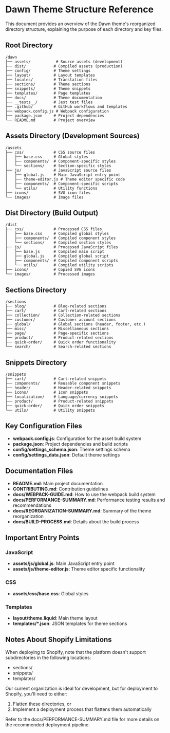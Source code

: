 # Dawn Theme Structure Reference

This document provides an overview of the Dawn theme's reorganized directory structure, explaining the purpose of each directory and key files.

## Root Directory

```
/dawn
├── assets/           # Source assets (development)
├── dist/            # Compiled assets (production)
├── config/          # Theme settings
├── layout/          # Layout templates
├── locales/         # Translation files
├── sections/        # Theme sections
├── snippets/        # Theme snippets
├── templates/       # Page templates
├── docs/            # Theme documentation
├── __tests__/       # Jest test files
├── .github/         # GitHub workflows and templates
├── webpack.config.js # Webpack configuration
├── package.json     # Project dependencies
└── README.md        # Project overview
```

## Assets Directory (Development Sources)

```
/assets
├── css/             # CSS source files
│   ├── base.css     # Global styles
│   ├── components/  # Component-specific styles
│   └── sections/    # Section-specific styles
├── js/              # JavaScript source files
│   ├── global.js    # Main JavaScript entry point
│   ├── theme-editor.js # Theme editor specific code
│   ├── components/  # Component-specific scripts
│   └── utils/       # Utility functions
├── icons/           # SVG icon files
└── images/          # Image files
```

## Dist Directory (Build Output)

```
/dist
├── css/             # Processed CSS files
│   ├── base.css     # Compiled global styles
│   ├── components/  # Compiled component styles
│   └── sections/    # Compiled section styles
├── js/              # Processed JavaScript files
│   ├── base.js      # Compiled main script
│   ├── global.js    # Compiled global script
│   ├── components/  # Compiled component scripts
│   └── utils/       # Compiled utility scripts
├── icons/           # Copied SVG icons
└── images/          # Processed images
```

## Sections Directory

```
/sections
├── blog/            # Blog-related sections
├── cart/            # Cart-related sections
├── collection/      # Collection-related sections
├── customer/        # Customer account sections
├── global/          # Global sections (header, footer, etc.)
├── misc/            # Miscellaneous sections
├── page/            # Page-specific sections
├── product/         # Product-related sections
├── quick-order/     # Quick order functionality
└── search/          # Search-related sections
```

## Snippets Directory

```
/snippets
├── cart/            # Cart-related snippets
├── components/      # Reusable component snippets
├── header/          # Header-related snippets
├── icons/           # Icon snippets
├── localization/    # Language/currency snippets
├── product/         # Product-related snippets
├── quick-order/     # Quick order snippets
└── utils/           # Utility snippets
```

## Key Configuration Files

- **webpack.config.js**: Configuration for the asset build system
- **package.json**: Project dependencies and build scripts
- **config/settings_schema.json**: Theme settings schema
- **config/settings_data.json**: Default theme settings

## Documentation Files

- **README.md**: Main project documentation
- **CONTRIBUTING.md**: Contribution guidelines
- **docs/WEBPACK-GUIDE.md**: How to use the webpack build system
- **docs/PERFORMANCE-SUMMARY.md**: Performance testing results and recommendations
- **docs/REORGANIZATION-SUMMARY.md**: Summary of the theme reorganization
- **docs/BUILD-PROCESS.md**: Details about the build process

## Important Entry Points

### JavaScript

- **assets/js/global.js**: Main JavaScript entry point
- **assets/js/theme-editor.js**: Theme editor specific functionality

### CSS

- **assets/css/base.css**: Global styles

### Templates

- **layout/theme.liquid**: Main theme layout
- **templates/*.json**: JSON templates for theme sections

## Notes About Shopify Limitations

When deploying to Shopify, note that the platform doesn't support subdirectories in the following locations:

- sections/
- snippets/
- templates/

Our current organization is ideal for development, but for deployment to Shopify, you'll need to either:

1. Flatten these directories, or
2. Implement a deployment process that flattens them automatically

Refer to the docs/PERFORMANCE-SUMMARY.md file for more details on the recommended deployment pipeline.

